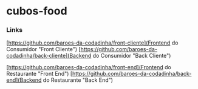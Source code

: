 # cubos-food

### Links

[https://github.com/baroes-da-codadinha/front-cliente](Frontend do Consumidor "Front Cliente")
[https://github.com/baroes-da-codadinha/back-cliente](Backend do Consumidor "Back Cliente")

[https://github.com/baroes-da-codadinha/front-end](Frontend do Restaurante "Front End")
[https://github.com/baroes-da-codadinha/back-end](Backend do Restaurante "Back End")
